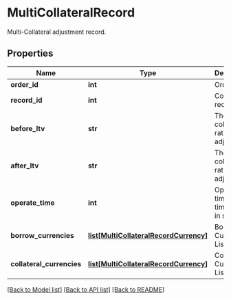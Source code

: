 # MultiCollateralRecord

Multi-Collateral adjustment record.
## Properties
Name | Type | Description | Notes
------------ | ------------- | ------------- | -------------
**order_id** | **int** | Order ID | [optional] 
**record_id** | **int** | Collateral record ID | [optional] 
**before_ltv** | **str** | The collateral ratio before adjustment | [optional] 
**after_ltv** | **str** | The collateral ratio before adjustment | [optional] 
**operate_time** | **int** | Operation time, timestamp in seconds. | [optional] 
**borrow_currencies** | [**list[MultiCollateralRecordCurrency]**](MultiCollateralRecordCurrency.md) | Borrowing Currency List | [optional] 
**collateral_currencies** | [**list[MultiCollateralRecordCurrency]**](MultiCollateralRecordCurrency.md) | Collateral Currency List | [optional] 

[[Back to Model list]](../README.md#documentation-for-models) [[Back to API list]](../README.md#documentation-for-api-endpoints) [[Back to README]](../README.md)


